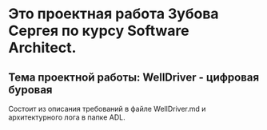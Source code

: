 # Это проектная работа Зубова Сергея по курсу Software Architect.

## Тема проектной работы: WellDriver - цифровая буровая

Состоит из описания требований в файле WellDriver.md и архитектурного лога в папке ADL.
